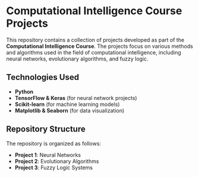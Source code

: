 
# Computational Intelligence Course Projects

This repository contains a collection of projects developed as part of the **Computational Intelligence Course**. The projects focus on various methods and algorithms used in the field of computational intelligence, including neural networks, evolutionary algorithms, and fuzzy logic.

## Technologies Used

- **Python**
- **TensorFlow & Keras** (for neural network projects)
- **Scikit-learn** (for machine learning models)
- **Matplotlib & Seaborn** (for data visualization)

## Repository Structure

The repository is organized as follows:

- **Project 1**: Neural Networks
- **Project 2**: Evolutionary Algorithms
- **Project 3**: Fuzzy Logic Systems
